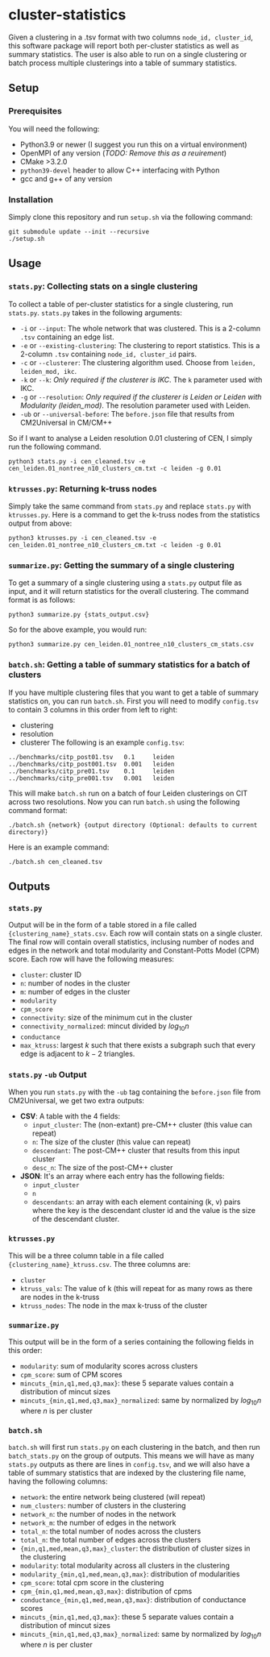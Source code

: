 # cluster-statistics
Given a clustering in a .tsv format with two columns `node_id, cluster_id`, this software package will report both per-cluster statistics as well as summary statistics. The user is also able to run on a single clustering or batch process multiple clusterings into a table of summary statistics.
## Setup
### Prerequisites
You will need the following:
- Python3.9 or newer (I suggest you run this on a virtual environment)
- OpenMPI of any version (*TODO: Remove this as a reuirement*)
- CMake >3.2.0
- `python39-devel` header to allow C++ interfacing with Python
- gcc and g++ of any version
### Installation
Simply clone this repository and run `setup.sh` via the following command:
```
git submodule update --init --recursive
./setup.sh
```
## Usage
### `stats.py`: Collecting stats on a single clustering
To collect a table of per-cluster statistics for a single clustering, run `stats.py`. `stats.py` takes in the following arguments:
- `-i` or `--input`: The whole network that was clustered. This is a 2-column `.tsv` containing an edge list.
- `-e` or `--existing-clustering`: The clustering to report statistics. This is a 2-column `.tsv` containing `node_id, cluster_id` pairs.
- `-c` or `--clusterer`: The clustering algorithm used. Choose from `leiden, leiden_mod, ikc`.
- `-k` or `--k`: _Only required if the clusterer is IKC_. The `k` parameter used with IKC.
- `-g` or `--resolution`: _Only required if the clusterer is Leiden or Leiden with Modularity (leiden_mod)_. The resolution parameter used with Leiden.
- `-ub` or `--universal-before`: The `before.json` file that results from CM2Universal in CM/CM++
  
So if I want to analyse a Leiden resolution 0.01 clustering of CEN, I simply run the following command.
```
python3 stats.py -i cen_cleaned.tsv -e cen_leiden.01_nontree_n10_clusters_cm.txt -c leiden -g 0.01
```
### `ktrusses.py`: Returning k-truss nodes
Simply take the same command from `stats.py` and replace `stats.py` with `ktrusses.py`. Here is a command to get the k-truss nodes from the statistics output from above:
```
python3 ktrusses.py -i cen_cleaned.tsv -e cen_leiden.01_nontree_n10_clusters_cm.txt -c leiden -g 0.01
```
### `summarize.py`: Getting the summary of a single clustering
To get a summary of a single clustering using a `stats.py` output file as input, and it will return statistics for the overall clustering. The command format is as follows:
```
python3 summarize.py {stats_output.csv}
```
So for the above example, you would run:
```
python3 summarize.py cen_leiden.01_nontree_n10_clusters_cm_stats.csv
```
### `batch.sh`: Getting a table of summary statistics for a batch of clusters
If you have multiple clustering files that you want to get a table of summary statistics on, you can run `batch.sh`. First you will need to modify `config.tsv` to contain 3 columns in this order from left to right:
- clustering
- resolution
- clusterer
The following is an example `config.tsv`:
```
../benchmarks/citp_post01.tsv   0.1     leiden  
../benchmarks/citp_post001.tsv  0.001   leiden
../benchmarks/citp_pre01.tsv    0.1     leiden
../benchmarks/citp_pre001.tsv   0.001   leiden
```
This will make `batch.sh` run on a batch of four Leiden clusterings on CIT across two resolutions. Now you can run `batch.sh` using the following command format:
```
./batch.sh {network} {output directory (Optional: defaults to current directory)}
```
Here is an example command:
```
./batch.sh cen_cleaned.tsv
```
## Outputs
### `stats.py`
Output will be in the form of a table stored in a file called `{clustering_name}_stats.csv`. Each row will contain stats on a single cluster. The final row will contain overall statistics, inclusing number of nodes and edges in the network and total modularity and Constant-Potts Model (CPM) score. Each row will have the following measures:
- `cluster`: cluster ID
- `n`: number of nodes in the cluster
- `m`: number of edges in the cluster
- `modularity`
- `cpm_score`
- `connectivity`: size of the minimum cut in the cluster
- `connectivity_normalized`: mincut divided by $log_{10}n$
- `conductance`
- `max_ktruss`: largest $k$ such that there exists a subgraph such that every edge is adjacent to $k-2$ triangles.
### `stats.py` `-ub` Output
When you run `stats.py` with the `-ub` tag containing the `before.json` file from CM2Universal, we get two extra outputs:
- **CSV**: A table with the 4 fields:
    - `input_cluster`: The (non-extant) pre-CM++ cluster (this value can repeat)
    - `n`: The size of the cluster (this value can repeat)
    - `descendant`: The post-CM++ cluster that results from this input cluster
    - `desc_n`: The size of the post-CM++ cluster
- **JSON**: It's an array where each entry has the following fields:
    - `input_cluster`
    - `n`
    - `descendants`: an array with each element containing (k, v) pairs where the key is the descendant cluster id and the value is the size of the descendant cluster.
### `ktrusses.py`
This will be a three column table in a file called `{clustering_name}_ktruss.csv`. The three columns are:
- `cluster`
- `ktruss_vals`: The value of k (this will repeat for as many rows as there are nodes in the k-truss
- `ktruss_nodes`: The node in the max k-truss of the cluster
### `summarize.py`
This output will be in the form of a series containing the following fields in this order:
- `modularity`: sum of modularity scores across clusters
- `cpm_score`: sum of CPM scores
- `mincuts_{min,q1,med,q3,max}`: these 5 separate values contain a distribution of mincut sizes
- `mincuts_{min,q1,med,q3,max}_normalized`: same by normalized by $log_{10}n$ where $n$ is per cluster
### `batch.sh`
`batch.sh` will first run `stats.py` on each clustering in the batch, and then run `batch_stats.py` on the group of outputs. This means we will have as many `stats.py` outputs as there are lines in `config.tsv`, and we will also have a table of summary statistics that are indexed by the clustering file name, having the following columns:
- `network`: the entire network being clustered (will repeat)
- `num_clusters`: number of clusters in the clustering
- `network_n`: the number of nodes in the network
- `network_m`: the number of edges in the network
- `total_n`: the total number of nodes across the clusters
- `total_n`: the total number of edges across the clusters
- `{min,q1,med,mean,q3,max}_cluster`: the distribution of cluster sizes in the clustering
- `modularity`: total modularity across all clusters in the clustering
- `modularity_{min,q1,med,mean,q3,max}`: distribution of modularities
- `cpm_score`: total cpm score in the clustering
- `cpm_{min,q1,med,mean,q3,max}`: distribution of cpms
- `conductance_{min,q1,med,mean,q3,max}`: distribution of conductance scores
- `mincuts_{min,q1,med,q3,max}`: these 5 separate values contain a distribution of mincut sizes
- `mincuts_{min,q1,med,q3,max}_normalized`: same by normalized by $log_{10}n$ where $n$ is per cluster
